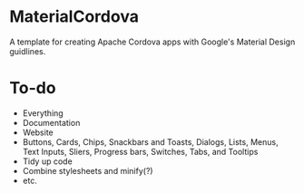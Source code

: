 # MaterialCordova
A template for creating Apache Cordova apps with Google's Material Design guidlines.

# To-do
* Everything
* Documentation
* Website
* Buttons, Cards, Chips, Snackbars and Toasts, Dialogs, Lists, Menus, Text Inputs, Sliers, Progress bars, Switches, Tabs, and Tooltips
* Tidy up code
* Combine stylesheets and minify(?)
* etc.

